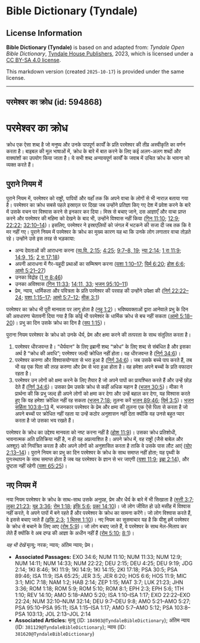 # Bible Dictionary (Tyndale)

## License Information

**Bible Dictionary (Tyndale)** is based on and adapted from: _Tyndale Open Bible Dictionary_, [Tyndale House Publishers](https://tyndaleopenresources.com/), 2023, which is licensed under a [CC BY-SA 4.0 license](https://creativecommons.org/licenses/by-sa/4.0/legalcode.en).

This markdown version (created `2025-10-17`) is provided under the same license.



--------------------------------

## परमेश्वर का क्रोध (id: 594868)

परमेश्वर का क्रोध
=================

क्रोध एक ऐसा शब्द है जो मनुष्य और उनके पापपूर्ण कार्यों के प्रति परमेश्वर की तीव्र अस्वीकृति का वर्णन करता है। बाइबल की मूल भाषाओं में, क्रोध के बारे में बात करने के लिए कई अलग\-अलग शब्दों और वाक्यांशों का उपयोग किया जाता है। ये सभी शब्द अन्यायपूर्ण कार्यों के जवाब में उचित क्रोध के भावना को व्यक्त करते हैं।

पुराने नियम में
---------------

पुराने नियम में, परमेश्वर को राष्ट्रों, पापियों और यहाँ तक कि अपने वाचा के लोगों से भी नाराज़ बताया गया है। परमेश्वर का क्रोध सबसे पहले इस्राएल पर दिखा जब उन्होंने प्रतिज्ञा किए गए देश में प्रवेश करने के बारे में उसके वचन पर विश्वास करने से इनकार कर दिया। मिस्र से बचाए जाने, दस आज्ञाएँ और वाचा प्राप्त करने और परमेश्वर की महिमा को देखने के बाद भी, उन्होंने विश्वास नहीं किया ([गिन 11:10](https://ref.ly/Num11:10); [12:9](https://ref.ly/Num12:9); [22:22](https://ref.ly/Num22:22); [32:10–14](https://ref.ly/Num32:10-Num32:14))। इसलिए, परमेश्वर ने इस्राएलियों को जंगल में भटकने की सजा दी जब तक कि वे मर नहीं गए। पुराने नियम में परमेश्वर के क्रोध का मुख्य कारण यह था कि उनके लोग लगातार वाचा तोड़ते रहे। उन्होंने उसे इस तरह से भड़काया:

* अन्य देवताओं की आराधना करना ([व्य.वि. 2:15](https://ref.ly/Deut2:15); [4:25](https://ref.ly/Deut4:25); [9:7](https://ref.ly/Deut9:7-Deut9:8,Deut9:19)[–](https://ref.ly/Deut9:7-Deut9:8)[8, 19](https://ref.ly/Deut9:7-Deut9:8,Deut9:19); [न्या 2:14](https://ref.ly/Judg2:14); [1 रा 11:9](https://ref.ly/1Kgs11:9); [14:9, 15](https://ref.ly/1Kgs14:9,1Kgs14:15); [2 रा 17:18](https://ref.ly/2Kgs17:18))
* अपनी आराधना में गैर\-यहूदी प्रथाओं का सम्मिश्रण करना ([यशा 1:10–17](https://ref.ly/Isa1:10-Isa1:17); [यिर्म 6:20](https://ref.ly/Jer6:20); [होश 6:6](https://ref.ly/Hos6:6); [आमो 5:21–27](https://ref.ly/Amos5:21-Amos5:27))
* उनका विद्रोह ([1 रा 8:46](https://ref.ly/1Kgs8:46))
* उनका अविश्वास ([गिन 11:33](https://ref.ly/Num11:33); [14:11, 33](https://ref.ly/Num14:11,Num14:33); [भजन 95:10–11](https://ref.ly/Ps95:10-Ps95:11))
* प्रेम, न्याय, धार्मिकता और पवित्रता के प्रति परमेश्वर की परवाह की उन्होंने उपेक्षा की ([निर्ग 22:22–24](https://ref.ly/Exod22:22-Exod22:24); [यशा 1:15–17](https://ref.ly/Isa1:15-Isa1:17); [आमो 5:7–12](https://ref.ly/Amos5:7-Amos5:12); [मीक 3:1](https://ref.ly/Mic3:1))

परमेश्वर का क्रोध भी पूरी मानवता पर लागू होता है ([नहू 1:2](https://ref.ly/Nah1:2))। भविष्यवक्ताओं द्वारा आनेवाले प्रभु के दिन की अवधारणा चेतावनी दिया गया है कि कोई भी परमेश्वर के धार्मिक क्रोध से बच नहीं सकता ([आमो 5:18–20](https://ref.ly/Amos5:18-Amos5:20))। प्रभु का दिन उसके क्रोध का दिन है ([सप 1:15](https://ref.ly/Zeph1:15))।

पुराना नियम परमेश्वर के क्रोध को उनके धैर्य, प्रेम और क्षमा करने की तत्परता के साथ संतुलित करता है।

1. परमेश्‍वर धीरजवन्त है। “धैर्यवान” के लिए इब्रानी शब्द “क्रोध” के लिए शब्द से संबंधित है और इसका अर्थ है “क्रोध की अवधि”; परमेश्‍वर जल्दी क्रोधित नहीं होता। वह धीरजवन्त है ([निर्ग 34:6](https://ref.ly/Exod34:6))।
2. परमेश्वर करुणा और विश्वासयोग्यता से भरा हुआ है ([निर्ग 34:6](https://ref.ly/Exod34:6))। जब उसके बच्चे पाप करते हैं, तब भी वह एक पिता की तरह करुणा और प्रेम से भरा हुआ होता है। वह हमेशा अपने बच्चों के प्रति वफादार रहता है।
3. परमेश्वर उन लोगों को क्षमा करने के लिए तैयार है जो अपने पापों का प्रायश्चित करते हैं और उन्हें छोड़ देते हैं ([निर्ग 34:6](https://ref.ly/Exod34:6))। उसका प्रेम उसके क्रोध से कहीं अधिक महान है ([भजन 30:5](https://ref.ly/Ps30:5))। मीका ने प्रार्थना की कि प्रभु जल्द ही अपने लोगों को क्षमा कर देगा और उन्हें बहाल कर देगा, यह विश्वास करते हुए कि वह हमेशा क्रोधित नहीं रह सकता ([भजन 7:18](https://ref.ly/Mic7:18); तुलना करें [भजन 89:46](https://ref.ly/Ps89:46); [यिर्म 3:5](https://ref.ly/Jer3:5))। [भजन सहिंता 103:8–13](https://ref.ly/Ps103:8-Ps103:13) में, भजनकार परमेश्वर के प्रेम और क्षमा की तुलना एक ऐसे पिता से करता है जो अपने बच्चों पर क्रोधित नहीं रहता या उन्हें कठोर अनुशासन नहीं देता क्योंकि वह उनसे बहुत प्यार करता है जो उसका भय रखते हैं।

परमेश्वर के क्रोध का उद्देश्य मानवता को नष्ट करना नहीं है ([होश 11:9](https://ref.ly/Hos11:9))। उसका क्रोध प्रतिशोधी, भावनात्मक अति प्रतिक्रिया नहीं है, न ही यह अप्रत्याशित है। अपने क्रोध में, वह राष्ट्रों (जैसे बाबेल और अश्शूर) को नियंत्रित करता है और अपने लोगों को अनुशासित करता है ताकि वे उसके पास लौट आएं ([योए 2:13–14](https://ref.ly/Joel2:13-Joel2:14))। पुराने नियम का प्रभु का दिन परमेश्वर के क्रोध के साथ समाप्त नहीं होता; यह पृथ्वी के पुनःस्थापन के साथ समाप्त होता है जब यह परमेश्वर के ज्ञान से भर जाएगी ([यशा 11:9](https://ref.ly/Isa11:9); [इब्रा 2:14](https://ref.ly/Hab2:14)), और दुष्टता नहीं रहेगी ([यशा 65:25](https://ref.ly/Isa65:25))।

नए नियम में
-----------

नया नियम परमेश्वर के क्रोध के साथ\-साथ उसके अनुग्रह, प्रेम और धैर्य के बारे में भी सिखाता है ([मत्ती 3:7](https://ref.ly/Matt3:7); [लूका 21:23](https://ref.ly/Luke21:23); [यूह 3:36](https://ref.ly/John3:36); [रोम 1:18](https://ref.ly/Rom1:18); [इफि 5:6](https://ref.ly/Eph5:6); [प्रका 14:10](https://ref.ly/Rev14:10))। जो लोग जीवित हो उठे मसीह में विश्वास नहीं करते, वे अपने पापों में बने रहते हैं और परमेश्वर के क्रोध का सामना करेंगे। जो लोग विश्वास करते हैं, वे इससे बचाए जाते हैं ([इफि 2:3](https://ref.ly/Eph2:3); [1 थिस्स 1:10](https://ref.ly/1Thess1:10))। नए नियम का सुसमाचार यह है कि यीशु हमें परमेश्वर के क्रोध से बचाने के लिए आए ([रोम 5:9](https://ref.ly/Rom5:9))। जो लोग बचाए जाते हैं, वे परमेश्वर के साथ मेल\-मिलाप कर लेते हैं क्योंकि वे अब दण्ड की आज्ञा के अधीन नहीं हैं ([रोम 5:10](https://ref.ly/Rom5:10); [8:1](https://ref.ly/Rom8:1))।

*यह भी देखें* मृत्यु; नरक; न्याय; अंतिम न्याय; प्रेम।

* **Associated Passages:** EXO 34:6; NUM 11:10; NUM 11:33; NUM 12:9; NUM 14:11; NUM 14:33; NUM 22:22; DEU 2:15; DEU 4:25; DEU 9:19; JDG 2:14; 1KI 8:46; 1KI 11:9; 1KI 14:9; 1KI 14:15; 2KI 17:18; PSA 30:5; PSA 89:46; ISA 11:9; ISA 65:25; JER 3:5; JER 6:20; HOS 6:6; HOS 11:9; MIC 3:1; MIC 7:18; NAM 1:2; HAB 2:14; ZEP 1:15; MAT 3:7; LUK 21:23; JHN 3:36; ROM 1:18; ROM 5:9; ROM 5:10; ROM 8:1; EPH 2:3; EPH 5:6; 1TH 1:10; REV 14:10; AMO 5:18–AMO 5:20; ISA 1:10–ISA 1:17; EXO 22:22–EXO 22:24; NUM 32:10–NUM 32:14; DEU 9:7–DEU 9:8; AMO 5:21–AMO 5:27; PSA 95:10–PSA 95:11; ISA 1:15–ISA 1:17; AMO 5:7–AMO 5:12; PSA 103:8–PSA 103:13; JOL 2:13–JOL 2:14
* **Associated Articles:** मृत्यु (ID: `184903@TyndaleBibleDictionary`); अंतिम न्याय  (ID: `381129@TyndaleBibleDictionary`); न्याय (ID: `381620@TyndaleBibleDictionary`)

